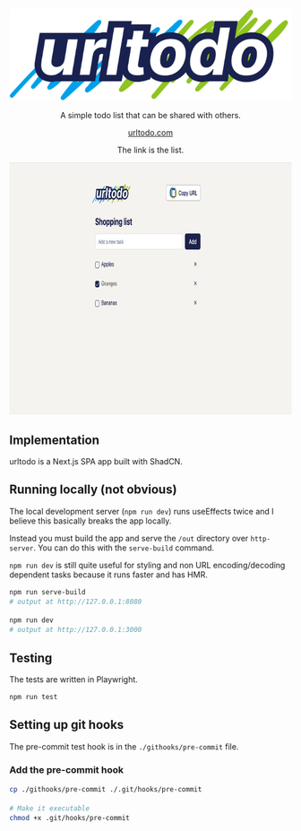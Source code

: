 <p align="center">
	<img src="components/icons/logo.svg" alt="urltodo">
</p>

<p align="center">
  A simple todo list that can be shared with others.
</p>

<p align="center">
  <a href="https://www.urltodo.com">urltodo.com</a>
</p>

<p align="center">
  The link is the list.
</p>

<img src="screenshot.png" height="450px" alt="screenshot">


## Implementation
urltodo is a Next.js SPA app built with ShadCN. 

## Running locally (not obvious) 
The local development server (`npm run dev`) runs useEffects twice and I believe this basically breaks the app locally.

Instead you must build the app and serve the `/out` directory over `http-server`. You can do this with the `serve-build` command. 

`npm run dev` is still quite useful for styling and non URL encoding/decoding dependent tasks because it runs faster and has HMR.

```bash
npm run serve-build
# output at http://127.0.0.1:8080

npm run dev
# output at http://127.0.0.1:3000
```

## Testing 
The tests are written in Playwright.
```bash
npm run test
```

## Setting up git hooks 
The pre-commit test hook is in the `./githooks/pre-commit` file.

### Add the pre-commit hook
```bash
cp ./githooks/pre-commit ./.git/hooks/pre-commit

# Make it executable
chmod +x .git/hooks/pre-commit
```